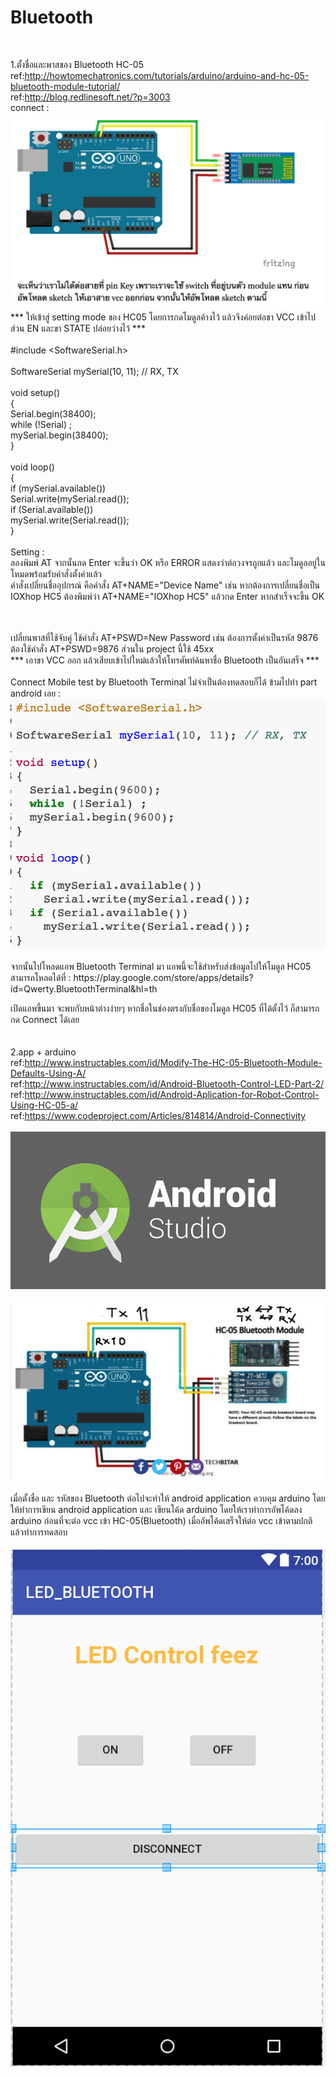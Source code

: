 # Bluetooth<br>
<br>

1.ตั้งชื่อและพาสของ Bluetooth HC-05<br>
ref:http://howtomechatronics.com/tutorials/arduino/arduino-and-hc-05-bluetooth-module-tutorial/<br>
ref:http://blog.redlinesoft.net/?p=3003<br>
connect : <br>
<img src="https://github.com/fythatthepce/feez_Arduino-Android/blob/master/Pictures/b1.png"/>
<br>
*** ให้เข้าสู่ setting mode ของ HC05 โดยการกดโมดูลค้างไว้ แล้วจึงค่อยต่อขา VCC เข้าไป ส่วน EN และขา STATE ปล่อยว่างไว้ ***
<br>
<br>#include <SoftwareSerial.h>
<br>
<br>SoftwareSerial mySerial(10, 11); // RX, TX
<br>
<br>void setup()
<br>{
<br>  Serial.begin(38400);
<br>  while (!Serial) ;
<br>  mySerial.begin(38400);
<br>}
<br>
<br>void loop()
<br>{
<br>  if (mySerial.available())
<br>    Serial.write(mySerial.read());
<br>  if (Serial.available())
<br>    mySerial.write(Serial.read());
<br>}
<br>
<br>
Setting : <br>
ลองพิมพ์ AT จากนั้นกด Enter จะขึ้นว่า OK หรือ ERROR แสดงว่าต่อวงจรถูกแล้ว และโมดูลอยู่ในโหมดพร้อมรับคำสั่งตั้งค่าแล้ว<br>
คำสั่งเปลี่ยนชื่ออุปกรณ์ คือคำสั่ง AT+NAME="Device Name" เช่น หากต้องการเปลี่ยนชื่อเป็น IOXhop HC5 ต้องพิมพ์ว่า AT+NAME="IOXhop HC5" แล้วกด Enter หากสำเร็จจะขึ้น OK

<br>
<br>
เปลี่ยนพาสที่ใช้จับคู่ ใช้คำสั่ง AT+PSWD=New Password เช่น ต้องการตั้งค่าเป็นรหัส 9876 ต้องใช้คำสั่ง AT+PSWD=9876 ส่วนใน project นี้ใช้ 45xx <br>
*** เอาขา VCC ออก แล้วเสียบเข้าไปใหม่แล้วให้โทรศัพท์ค้นหาชื่อ Bluetooth เป็นอันเสร็จ ***
<br><br>
Connect Mobile test by Bluetooth Terminal ไม่จำเป็นต้องทดสอบก็ได้ ข้ามไปทำ part android เลย : <br>
<img src="https://github.com/fythatthepce/feez_Arduino-Android/blob/master/Pictures/b3.png"/>
<br><br>
จากนั้นไปโหลดแอพ Bluetooth Terminal มา แอพนี้จะใช้สำหรับส่งข้อมูลไปให้โมดูล HC05 สามารถโหลดได้ที่ : https://play.google.com/store/apps/details?id=Qwerty.BluetoothTerminal&hl=th<br>

 เปิดแอพขึ้นมา จะพบกับหน้าต่างง่ายๆ หากชื่อในช่องตรงกับชื่อของโมดูล HC05 ที่ได้ตั้งไว้ ก็สามารถกด Connect ได้เลย
<br>
<br>
<br>
2.app + arduino<br>
ref:http://www.instructables.com/id/Modify-The-HC-05-Bluetooth-Module-Defaults-Using-A/<br>
ref:http://www.instructables.com/id/Android-Bluetooth-Control-LED-Part-2/<br>
ref:http://www.instructables.com/id/Android-Aplication-for-Robot-Control-Using-HC-05-a/<br>
ref:https://www.codeproject.com/Articles/814814/Android-Connectivity<br>
<br>
<img src="https://github.com/fythatthepce/feez_Arduino-Android/blob/master/Pictures/android-studio-logo.png"/><br><br>
<img src="https://github.com/fythatthepce/feez_Arduino-Android/blob/master/Pictures/blue1.png"/><br><br>
เมื่อตั้งชื่อ และ รหัสของ Bluetooth ต่อไปจะทำให้ android application ควบคุม arduino โดยให้ทำการเขียน android application และ เขียนโค้ด arduino โดยให้เราทำการอัพโค้ดลง arduino ก่อนที่จะต่อ vcc เข้า HC-05(Bluetooth) เมื่ออัพโค้ดเสร็จให้ต่อ vcc เข้าตามปกติ แล้วทำการทดสอบ
<br><br>
<img src="https://github.com/fythatthepce/feez_Arduino-Android/blob/master/Pictures/pic_blue_led.png"/>







